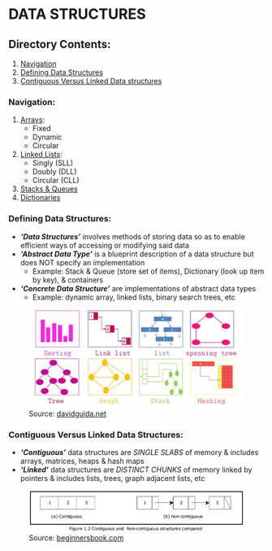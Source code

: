 # DATA STRUCTURES

## Directory Contents:
1) [Navigation](#navigation)
2) [Defining Data Structures](#defining-data-structures)
3) [Contiguous Versus Linked Data structures](#contiguous-versus-linked-data-structures)

### Navigation:
1. [Arrays](https://github.com/Zero-Luminance/ads-c/tree/main/data-structures/arrays):
    - Fixed
    - Dynamic
    - Circular
2. [Linked Lists](https://github.com/Zero-Luminance/ads-c/tree/main/data-structures/linked-lists):
    - Singly (SLL)
    - Doubly (DLL)
    - Circular (CLL)
3. [Stacks & Queues](https://github.com/Zero-Luminance/ads-c/tree/main/data-structures/stacks-and-queues)
4. [Dictionaries](https://github.com/Zero-Luminance/ads-c/tree/main/data-structures/dictionaries)

### Defining Data Structures:
- ***‘Data Structures’*** involves methods of storing data so as to enable efficient ways of accessing or modifying said data
- ***‘Abstract Data Type’*** is a blueprint description of a data structure but does NOT specify an implementation
    - Example: Stack & Queue (store set of items), Dictionary (look up item by key), & containers
- ***‘Concrete Data Structure’*** are implementations of abstract data types
    - Example: dynamic array, linked lists, binary search trees, etc
<figure>
    <img src="../assets/markdown-images/data-structures-diagrams.jpeg" alt="Diagrams of different data structure diagrams">
    <figcaption text-align="center">Source: <a href="https://www.davidguida.net/know-your-data-structures-list-vs-dictionary-vs-hashset/">davidguida.net</a></figcaption>
</figure>

### Contiguous Versus Linked Data Structures:
- ***‘Contiguous’*** data structures are _SINGLE SLABS_ of memory & includes arrays, matrices, heaps & hash maps 
- ***‘Linked’*** data structures are _DISTINCT CHUNKS_ of memory linked by pointers & includes lists, trees, graph adjacent lists, etc

<figure>
    <img src="../assets/markdown-images/contiguous-vs-linked-ds.png" alt="Array (contigious) Versus Linked List (Linked)">
    <figcaption text-align="center">Source: <a href="https://beginnersbook.com/2018/10/data-structure-array/">beginnersbook.com</a></figcaption>
</figure>
